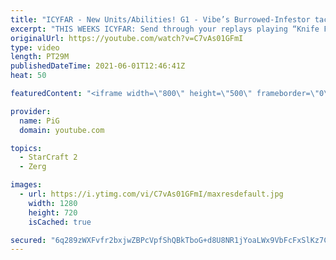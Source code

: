 ```yaml
---
title: "ICYFAR - New Units/Abilities! G1 - Vibe’s Burrowed-Infestor tactics - The PiG Daily #96"
excerpt: "THIS WEEKS ICYFAR: Send through your replays playing “Knife Fight in a Phone Booth - You can't go above 40 workers ever”. The more back and forth or creative the better! Send submissions to eonblu95@gmail.com as attachment AND only ICYFAR as title! Lastest submission until the second daily of the week."
originalUrl: https://youtube.com/watch?v=C7vAs01GFmI
type: video
length: PT29M
publishedDateTime: 2021-06-01T12:46:41Z
heat: 50

featuredContent: "<iframe width=\"800\" height=\"500\" frameborder=\"0\" src=\"https://www.youtube.com/embed/C7vAs01GFmI\" allow=\"accelerometer; autoplay; encrypted-media; gyroscope; picture-in-picture\" allowfullscreen></iframe>"

provider:
  name: PiG
  domain: youtube.com

topics:
  - StarCraft 2
  - Zerg

images:
  - url: https://i.ytimg.com/vi/C7vAs01GFmI/maxresdefault.jpg
    width: 1280
    height: 720
    isCached: true

secured: "6q289zWXFvfr2bxjwZBPcVpfShQBkTboG+d8U8NR1jYoaLWx9VbFcFxSlKz7ClEo4nwfIEs8eva3S1g45/TeaKfKYauzDPHnwbn+QDjotNIzAwOoeGLCzlJEdjQt0QTXm/U2ibzwyZNVaus6o1O2D16TT9AZvAESd+lpIzOjQRj2q4yo5ELWkksX0cMRblZPZVZboqj3HrJKJoHNnyRVjQ4Mpj+3iB6O+pmEELpovIpmPcOVE1iGQN5LP6f4dbZNT3Od4VdWT9/IHbdO4aBnRlLd2JkRkhP0uoPb3urI02FNBNWvO+1coz/qwC2dda/5jBN+18cUIwh/jRT6Sh5ZG7YM7FDeiRcwiyGssUSWoAD/3Gsl8HdCtGEqAoScPzeNrDTFwfYTPzRIREiqQtIlz5H+xkzo2i0gNCzsRT0t86A=;mUYeN4IZvzpkaHQHovTD3Q=="
---
```


